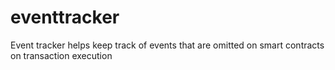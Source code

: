 # eventtracker
Event tracker helps keep track of events that are omitted on smart contracts on transaction execution
